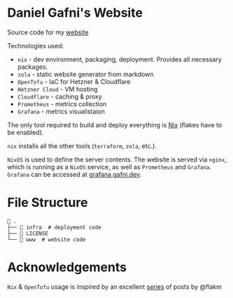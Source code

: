 # Daniel Gafni's Website

Source code for my [website](https://gafni.dev)

Technologies used:
 - `nix` - dev environment, packaging, deployment. Provides all necessary packages. 
 - `zola` - static website generator from markdown
 - `OpenTofu` - IaC for Hetzner & Cloudflare
 - `Hetzner Cloud` - VM hosting
 - `Cloudflare` - caching & proxy
 - `Prometheus` - metrics collection
 - `Grafana` - metrics visualistaion

The only tool required to build and deploy everything is [Nix](https://nixos.org/download/) (flakes have to be enabled). 

`nix` installs all the other tools (`terraform`, `zola`, etc.). 

`NixOS` is used to define the server contents. The website is served via `nginx`, which is running as a `NixOS` service, as well as `Prometheus` and `Grafana`. `Grafana` can be accessed at [grafana.gafni.dev](https://grafana.gafni.dev).

# File Structure

```
 .
├──  infra  # deployment code
├──  LICENSE
└──  www  # website code
```

# Acknowledgements

`Nix` & `OpenTofu` usage is inspired by an excellent [series](https://flakm.com/series/simple-personal-blog/) of posts by @flakm

